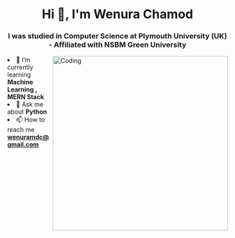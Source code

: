 <h1 align="center">Hi 👋,  I'm Wenura Chamod</h1>
<h3 align="center">I was studied in Computer Science at Plymouth University (UK) - Affiliated with NSBM Green University </h3>
<img align="right" alt="Coding" width="400" src="https://cdn.dribbble.com/users/1162077/screenshots/3848914/programmer.gif")

- 🌱 I’m currently learning **Machine Learning , MERN Stack**
- 💬 Ask me about **Python**
- 📫 How to reach me **wenuramdc@gmail.com**

